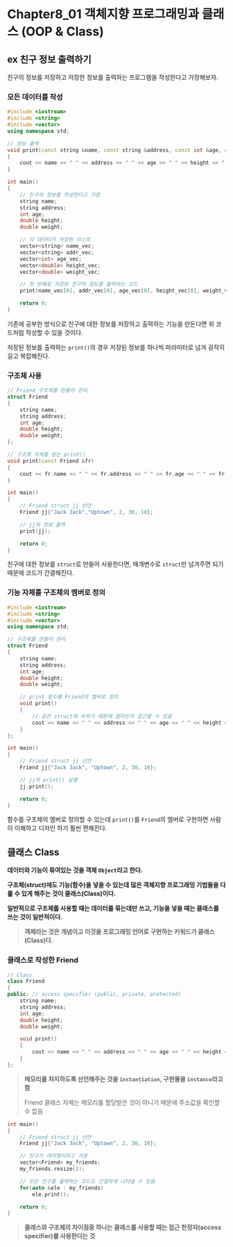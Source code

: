 # Chapter8_01 객체지향 프로그래밍과 클래스 (OOP & Class)

## ex 친구 정보 출력하기
친구의 정보를 저장하고 저장한 정보를 출력하는 프로그램을 작성한다고 가정해보자.

### 모든 데이터를 작성
```cpp
#include <iostream>
#include <string>
#include <vector>
using namespace std;

// 정보 출력
void print(const string &name, const string &address, const int &age, const double &height, const double &weight)
{
    cout << name << " " << address << " " << age << " " << height << " " << weight << endl;
}

int main()
{
    // 친구의 정보를 작성한다고 가정
    string name;
    string address;
    int age;
    double height;
    double weight;

    // 각 데이터가 저장된 리스트
    vector<string> name_vec;
    vector<string> addr_vec;
    vector<int> age_vec;
    vector<double> height_vec;
    vector<double> weight_vec;

    // 첫 번째로 저장된 친구의 정보를 출력하는 코드
    print(name_vec[0], addr_vec[0], age_vec[0], height_vec[0], weight_vec[0]);

    return 0;
}
```
기존에 공부한 방식으로 친구에 대한 정보를 저장하고 출력하는 기능을 만든다면 위 코드처럼 작성할 수 있을 것이다.

저장된 정보를 출력하는 `print()`의 경우 저장된 정보를 하나씩 파라미터로 넘겨 굉작히 길고 복잡해진다.

### 구조체 사용
```cpp
// Friend 구조체를 만들어 관리
struct Friend
{
    string name;
    string address;
    int age;
    double height;
    double weight;
};

// 구조체 자체를 받는 print()
void print(const Friend &fr)
{
    cout << fr.name << " " << fr.address << " " << fr.age << " " << fr.height << " " << fr.weight << endl;
}

int main()
{
    // Friend struct jj 선언
    Friend jj{"Jack Jack","Uptown", 2, 30, 10};

    // jj의 정보 출력
    print(jj);

    return 0;
}
```
친구에 대한 정보를 `struct`로 만들어 사용한다면, 매개변수로 `struct`만 넘겨주면 되기 때문에 코드가 간결해진다.

### 기능 자체를 구조체의 멤버로 정의
```cpp
#include <iostream>
#include <string>
#include <vector>
using namespace std;

// 구조체를 만들어 관리
struct Friend
{
    string name;
    string address;
    int age;
    double height;
    double weight;

    // print 함수를 Friend의 멤버로 정의
    void print()
    {
        // 같은 struct에 속하기 때문에 얼마든지 접근할 수 있음
        cout << name << " " << address << " " << age << " " << height << " " << weight << endl;
    }
};

int main()
{
    // Friend struct jj 선언
    Friend jj{"Jack Jack", "Uptown", 2, 30, 10};

    // jj의 print() 실행
    jj.print();

    return 0;
}
```
함수를 구조체의 멤버로 정의할 수 있는데 `print()`를 `Friend`의 멤버로 구현하면 사람이 이해하고 디자인 하기 훨씬 편해진다.

## 클래스 Class

**데이터와 기능이 묶여있는 것을 객체 `Object`라고 한다.**

**구조체(struct)에도 기능(함수)을 넣을 수 있는데 많은 객체지향 프로그래밍 기법들을 다룰 수 있게 해주는 것이 클래스(Class)이다.**

**일반적으로 구조체를 사용할 때는 데이터를 묶는데만 쓰고, 기능을 넣을 때는 클래스를 쓰는 것이 일반적이다.**

> **객체라는 것은 개념이고 이것을 프로그래밍 언어로 구현하는 키워드가 클래스(Class)다.**


### 클래스로 작성한 Friend
```cpp
// Class
class Friend
{
public: // access specifier (public, private, protected)
    string name;
    string address;
    int age;
    double height;
    double weight;

    void print()
    {
        cout << name << " " << address << " " << age << " " << height << " " << weight << endl;
    }
};
```

> **메모리를 차지하도록 선언해주는 것을 `instantiation`, 구현물을 `instance`라고 함**
> 
> Friend 클래스 자체는 메모리를 할당받은 것이 아니기 때문에 주소값을 확인할 수 없음

```cpp
int main()
{
    // Friend struct jj 선언
    Friend jj{"Jack Jack", "Uptown", 2, 30, 10};

    // 친구가 여러명이라고 가정
    vector<Friend> my_friends;
    my_friends.resize(2);

    // 모든 친구를 출력하는 코드도 간결하게 나타낼 수 있음  
    for(auto &ele : my_friends)
        ele.print();

    return 0;
}
```
> **클래스와 구조체의 차이점중 하나는 클래스를 사용할 때는 접근 한정자(access specifier)를 사용한다는 것**